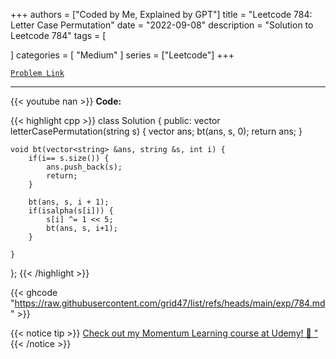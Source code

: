 
+++
authors = ["Coded by Me, Explained by GPT"]
title = "Leetcode 784: Letter Case Permutation"
date = "2022-09-08"
description = "Solution to Leetcode 784"
tags = [
    
]
categories = [
    "Medium"
]
series = ["Leetcode"]
+++



[`Problem Link`](https://leetcode.com/problems/letter-case-permutation/description/)

---
{{< youtube nan >}}
**Code:**

{{< highlight cpp >}}
class Solution {
public:
    vector<string> letterCasePermutation(string s) {
        vector<string> ans;
        bt(ans, s, 0);
        return ans;
    }
    
    void bt(vector<string> &ans, string &s, int i) {
        if(i== s.size()) {
            ans.push_back(s);
            return;
        }
        
        bt(ans, s, i + 1);
        if(isalpha(s[i])) {
            s[i] ^= 1 << 5;
            bt(ans, s, i+1);
        }
        
    }
};
{{< /highlight >}}

{{< ghcode "https://raw.githubusercontent.com/grid47/list/refs/heads/main/exp/784.md" >}}

{{< notice tip >}}
[Check out my Momentum Learning course at Udemy! 🚀 "](https://www.udemy.com/course/blind-75-the-data-structures-and-algorithms-essentials/)
{{< /notice >}}


